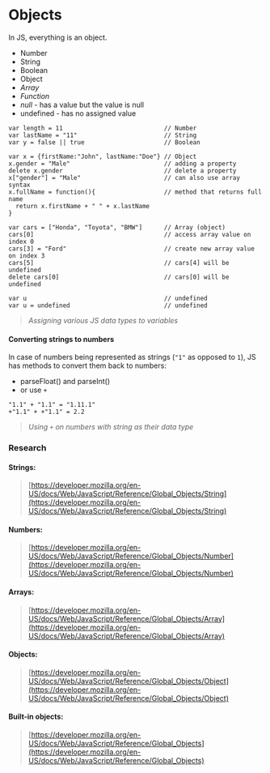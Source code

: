 # Objects

In JS, everything is an object.

* Number
* String
* Boolean
* Object
* *Array*
* *Function*
* *null* - has a value but the value is null
* undefined - has no assigned value

```
var length = 11                            // Number
var lastName = "11"                        // String
var y = false || true                      // Boolean

var x = {firstName:"John", lastName:"Doe"} // Object
x.gender = "Male"                          // adding a property
delete x.gender                            // delete a property
x["gender"] = "Male"                       // can also use array syntax
x.fullName = function(){                   // method that returns full name
  return x.firstName + " " + x.lastName
}

var cars = ["Honda", "Toyota", "BMW"]      // Array (object)
cars[0]                                    // access array value on index 0
cars[3] = "Ford"                           // create new array value on index 3
cars[5]                                    // cars[4] will be undefined
delete cars[0]                             // cars[0] will be undefined

var u                                      // undefined
var u = undefined                          // undefined
```
> *Assigning various JS data types to variables*


#### Converting strings to numbers

In case of numbers being represented as strings (`"1"` as opposed to `1`), JS has methods to convert them back to numbers:

* parseFloat() and parseInt() 
* or use `+`

```
"1.1" + "1.1" = "1.11.1"
+"1.1" + +"1.1" = 2.2 
```
> *Using `+` on numbers with string as their data type*


### Research


#### Strings:
> [https://developer.mozilla.org/en-US/docs/Web/JavaScript/Reference/Global_Objects/String](https://developer.mozilla.org/en-US/docs/Web/JavaScript/Reference/Global_Objects/String)


#### Numbers:
> [https://developer.mozilla.org/en-US/docs/Web/JavaScript/Reference/Global_Objects/Number](https://developer.mozilla.org/en-US/docs/Web/JavaScript/Reference/Global_Objects/Number)


#### Arrays:
> [https://developer.mozilla.org/en-US/docs/Web/JavaScript/Reference/Global_Objects/Array](https://developer.mozilla.org/en-US/docs/Web/JavaScript/Reference/Global_Objects/Array)


#### Objects:
> [https://developer.mozilla.org/en-US/docs/Web/JavaScript/Reference/Global_Objects/Object](https://developer.mozilla.org/en-US/docs/Web/JavaScript/Reference/Global_Objects/Object)


#### Built-in objects:
> [https://developer.mozilla.org/en-US/docs/Web/JavaScript/Reference/Global_Objects](https://developer.mozilla.org/en-US/docs/Web/JavaScript/Reference/Global_Objects)
